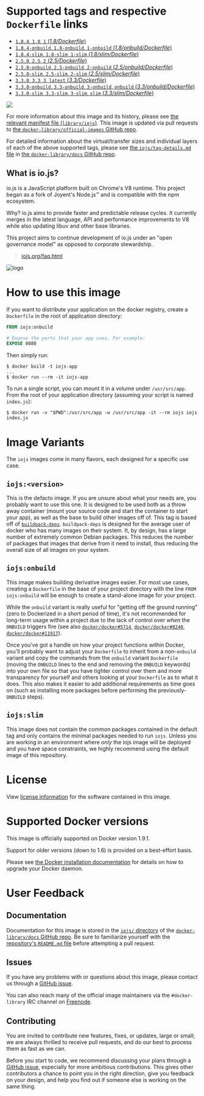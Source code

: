 # Supported tags and respective `Dockerfile` links

-	[`1.8.4`, `1.8`, `1` (*1.8/Dockerfile*)](https://github.com/nodejs/docker-iojs/blob/54780958c85a399f6516a90d128cc49fc0ad96f8/1.8/Dockerfile)
-	[`1.8.4-onbuild`, `1.8-onbuild`, `1-onbuild` (*1.8/onbuild/Dockerfile*)](https://github.com/nodejs/docker-iojs/blob/54780958c85a399f6516a90d128cc49fc0ad96f8/1.8/onbuild/Dockerfile)
-	[`1.8.4-slim`, `1.8-slim`, `1-slim` (*1.8/slim/Dockerfile*)](https://github.com/nodejs/docker-iojs/blob/54780958c85a399f6516a90d128cc49fc0ad96f8/1.8/slim/Dockerfile)
-	[`2.5.0`, `2.5`, `2` (*2.5/Dockerfile*)](https://github.com/nodejs/docker-iojs/blob/54780958c85a399f6516a90d128cc49fc0ad96f8/2.5/Dockerfile)
-	[`2.5.0-onbuild`, `2.5-onbuild`, `2-onbuild` (*2.5/onbuild/Dockerfile*)](https://github.com/nodejs/docker-iojs/blob/54780958c85a399f6516a90d128cc49fc0ad96f8/2.5/onbuild/Dockerfile)
-	[`2.5.0-slim`, `2.5-slim`, `2-slim` (*2.5/slim/Dockerfile*)](https://github.com/nodejs/docker-iojs/blob/54780958c85a399f6516a90d128cc49fc0ad96f8/2.5/slim/Dockerfile)
-	[`3.3.0`, `3.3`, `3`, `latest` (*3.3/Dockerfile*)](https://github.com/nodejs/docker-iojs/blob/54780958c85a399f6516a90d128cc49fc0ad96f8/3.3/Dockerfile)
-	[`3.3.0-onbuild`, `3.3-onbuild`, `3-onbuild`, `onbuild` (*3.3/onbuild/Dockerfile*)](https://github.com/nodejs/docker-iojs/blob/54780958c85a399f6516a90d128cc49fc0ad96f8/3.3/onbuild/Dockerfile)
-	[`3.3.0-slim`, `3.3-slim`, `3-slim`, `slim` (*3.3/slim/Dockerfile*)](https://github.com/nodejs/docker-iojs/blob/54780958c85a399f6516a90d128cc49fc0ad96f8/3.3/slim/Dockerfile)

[![](https://badge.imagelayers.io/iojs:latest.svg)](https://imagelayers.io/?images=iojs:1.8.4,iojs:1.8.4-onbuild,iojs:1.8.4-slim,iojs:2.5.0,iojs:2.5.0-onbuild,iojs:2.5.0-slim,iojs:3.3.0,iojs:3.3.0-onbuild,iojs:3.3.0-slim)

For more information about this image and its history, please see [the relevant manifest file (`library/iojs`)](https://github.com/docker-library/official-images/blob/master/library/iojs). This image is updated via pull requests to [the `docker-library/official-images` GitHub repo](https://github.com/docker-library/official-images).

For detailed information about the virtual/transfer sizes and individual layers of each of the above supported tags, please see [the `iojs/tag-details.md` file](https://github.com/docker-library/docs/blob/master/iojs/tag-details.md) in [the `docker-library/docs` GitHub repo](https://github.com/docker-library/docs).

## What is io.js?

io.js is a JavaScript platform built on Chrome's V8 runtime. This project began as a fork of Joyent's Node.js™ and is compatible with the npm ecosystem.

Why? io.js aims to provide faster and predictable release cycles. It currently merges in the latest language, API and performance improvements to V8 while also updating libuv and other base libraries.

This project aims to continue development of io.js under an "open governance model" as opposed to corporate stewardship.

> [iojs.org/faq.html](https://iojs.org/faq.html)

![logo](https://raw.githubusercontent.com/docker-library/docs/935af30d59b926af599eb7405ef2988b31280179/iojs/logo.png)

# How to use this image

If you want to distribute your application on the docker registry, create a `Dockerfile` in the root of application directory:

```dockerfile
FROM iojs:onbuild

# Expose the ports that your app uses. For example:
EXPOSE 8080
```

Then simply run:

```console
$ docker build -t iojs-app
...
$ docker run --rm -it iojs-app
```

To run a single script, you can mount it in a volume under `/usr/src/app`. From the root of your application directory (assuming your script is named `index.js`):

```console
$ docker run -v "$PWD":/usr/src/app -w /usr/src/app -it --rm iojs iojs index.js
```

# Image Variants

The `iojs` images come in many flavors, each designed for a specific use case.

## `iojs:<version>`

This is the defacto image. If you are unsure about what your needs are, you probably want to use this one. It is designed to be used both as a throw away container (mount your source code and start the container to start your app), as well as the base to build other images off of. This tag is based off of [`buildpack-deps`](https://registry.hub.docker.com/_/buildpack-deps/). `buildpack-deps` is designed for the average user of docker who has many images on their system. It, by design, has a large number of extremely common Debian packages. This reduces the number of packages that images that derive from it need to install, thus reducing the overall size of all images on your system.

## `iojs:onbuild`

This image makes building derivative images easier. For most use cases, creating a `Dockerfile` in the base of your project directory with the line `FROM iojs:onbuild` will be enough to create a stand-alone image for your project.

While the `onbuild` variant is really useful for "getting off the ground running" (zero to Dockerized in a short period of time), it's not recommended for long-term usage within a project due to the lack of control over *when* the `ONBUILD` triggers fire (see also [`docker/docker#5714`](https://github.com/docker/docker/issues/5714), [`docker/docker#8240`](https://github.com/docker/docker/issues/8240), [`docker/docker#11917`](https://github.com/docker/docker/issues/11917)).

Once you've got a handle on how your project functions within Docker, you'll probably want to adjust your `Dockerfile` to inherit from a non-`onbuild` variant and copy the commands from the `onbuild` variant `Dockerfile` (moving the `ONBUILD` lines to the end and removing the `ONBUILD` keywords) into your own file so that you have tighter control over them and more transparency for yourself and others looking at your `Dockerfile` as to what it does. This also makes it easier to add additional requirements as time goes on (such as installing more packages before performing the previously-`ONBUILD` steps).

## `iojs:slim`

This image does not contain the common packages contained in the default tag and only contains the minimal packages needed to run `iojs`. Unless you are working in an environment where *only* the iojs image will be deployed and you have space constraints, we highly recommend using the default image of this repository.

# License

View [license information](https://github.com/iojs/io.js/blob/master/LICENSE) for the software contained in this image.

# Supported Docker versions

This image is officially supported on Docker version 1.9.1.

Support for older versions (down to 1.6) is provided on a best-effort basis.

Please see [the Docker installation documentation](https://docs.docker.com/installation/) for details on how to upgrade your Docker daemon.

# User Feedback

## Documentation

Documentation for this image is stored in the [`iojs/` directory](https://github.com/docker-library/docs/tree/master/iojs) of the [`docker-library/docs` GitHub repo](https://github.com/docker-library/docs). Be sure to familiarize yourself with the [repository's `README.md` file](https://github.com/docker-library/docs/blob/master/README.md) before attempting a pull request.

## Issues

If you have any problems with or questions about this image, please contact us through a [GitHub issue](https://github.com/nodejs/docker-iojs/issues).

You can also reach many of the official image maintainers via the `#docker-library` IRC channel on [Freenode](https://freenode.net).

## Contributing

You are invited to contribute new features, fixes, or updates, large or small; we are always thrilled to receive pull requests, and do our best to process them as fast as we can.

Before you start to code, we recommend discussing your plans through a [GitHub issue](https://github.com/nodejs/docker-iojs/issues), especially for more ambitious contributions. This gives other contributors a chance to point you in the right direction, give you feedback on your design, and help you find out if someone else is working on the same thing.
